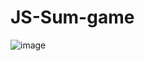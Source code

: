 # JS-Sum-game

![image](https://github.com/Anzori-PR/JS-Sum-game/assets/113595336/a3afbe70-7bf1-4ed2-9a9e-de231919b0d6)
